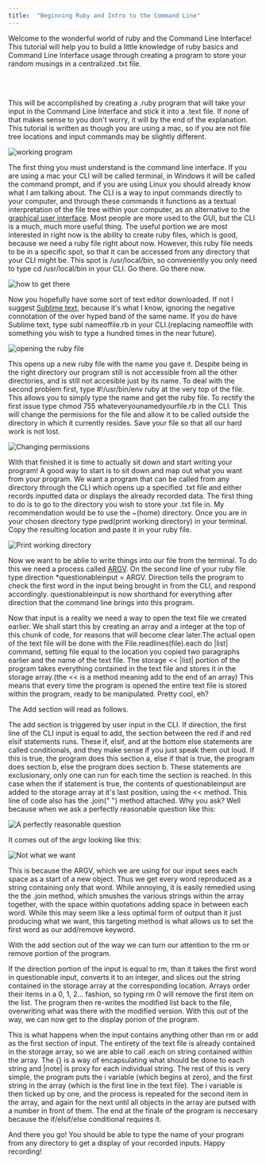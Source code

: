 ```yaml
---
title:  "Beginning Ruby and Intro to the Command Line"
---
```

<p class="article_para">
  Welcome to the wonderful world of ruby and the Command Line Interface!  This tutorial will help you to build a little knowledge of ruby basics and Command Line Interface usage through creating a program to store your random musings in a centralized .txt file.
</p>
<br>
<br>
<script src="https://gist.github.com/bdfairbanks/aa74956d55ab38f25b8a3cf7f212fa61.js"></script>

<p class="article_para">
  This will be accomplished by creating a .ruby program that will take your input in the Command Line Interface and stick it into a .text file.  If none of that makes sense to you don't worry, it will by the end of the explanation. This tutorial is written as though you are using a mac, so if you are not file tree locations and input commands may be slightly different.
</p>

<img src="{{ site.url }}/assets/working.png" alt="working program">

<p class="article_para">
  The first thing you must understand is the command line interface.  If you are using a mac your CLI will be called terminal, in Windows it will be called the command prompt, and if you are using Linux you should already know what I am talking about.  The CLI is a way to input commands directly to your computer, and through these commands it functions as a textual interpretation of the file tree within your computer, as an alternative to the <a href ="http://www.computerhope.com/jargon/g/gui.htm" target="_blank">graphical user interface</a>.  Most people are more used to the GUI, but the CLI is a much, much more useful thing.  The useful portion we are most interested in right now is the ability to create ruby files, which is good, because we need a ruby file right about now. However, this ruby file needs to be in a specific spot, so that it can be accessed from any directory that your CLI might be.   This spot is /usr/local/bin, so conveniently you only need to type cd /usr/local/bin in your CLI.  Go there. Go there now.
</p>

<img src="{{ site.url }}/assets/usr_local.png" alt="how to get there" class="articleImage">

<p class="article_para">
  Now you hopefully have some sort of text editor downloaded.  If not I suggest <a href = "https://www.sublimetext.com/3">Sublime text,</a> because it's what I know, ignoring the negative connotation of the over hyped band of the same name. If you do have Sublime text, type  subl nameoffile.rb in your CLI.(replacing nameoffile with something you wish to type a hundred times in the near future).
</p>

<img src="{{ site.url }}/assets/questions.png" alt="opening the ruby file">

<p class="article_para">
  This opens up a new ruby file with the name you gave it.  Despite being in the right directory our program still is not accessible from all the other directories, and is still not accesible just by its name.  To deal with the second problem first, type #!/usr/bin/env ruby at the very top of the file.  This allows you to simply type the name and get the ruby file.  To rectify the first issue type chmod 755 whateveryounamedyourfile.rb in the CLI. This will change the permisions for the file and allow it to be called outside the directory in which it currently resides.  Save your file so that all our hard work is not lost. 
</p>

<img src="{{ site.url }}/assets/chmod.png" alt="Changing permissions">

<p class="article_para">
  With that finished it is time to actually sit down and start writing your program!  A good way to start is to sit down and map out what you want from your program.  We want a program that can be called from any directory through the CLI which opens up a specified .txt file and either records inputted data or displays the already recorded data.  The first thing to do is to go to the directory you wish to store your .txt file in.  My recommendation would be to use the ~(home) directory.  Once you are in your chosen directory type pwd(print working directory)  in your terminal. Copy the resulting location and paste it in your ruby file. 
</p>

<img src="{{ site.url }}/assets/pwd.png" alt="Print working directory">

<p class="article_para">
  Now we want to be ablie to write things into our file from the terminal.  To do this we need a process called <a href="https://www.codecademy.com/articles/ruby-command-line-argv" target="_blank"> ARGV</a>.  On the second line of your ruby file type direction *questionableinput = ARGV.  Direction tells the program to check the first word in the input being brought in from the CLI, and respond accordingly. questionableinput is now shorthand for everything after direction that the command line brings into this program.
</p>

<script src="https://gist.github.com/bdfairbanks/660b8b5149fef2f3626125196384fe85.js"></script>

<p class="article_para">
  Now that input is a reality we need a way to open the text file we created earlier.  We shall start this by  creating an  array and a integer at the top of this chunk of code, for reasons that will become clear later.The actual open of the text file will be done with the  File.readlines(file).each do |list| command, setting file  equal to the location you copied two paragraphs earlier and the name of the text file. The storage << |list| portion of the program takes everything contained in the text file and stores it in the storage array.(the << is a method meaning add to the end of an array)  This means that every time the program is opened the entire text file is stored within the program, ready to be manipulated.  Pretty cool, eh?  
</p>

<script src="https://gist.github.com/bdfairbanks/c5f70d4b742b3af8c52e54873a8bfe1d.js"></script>

<p class="article_para">The Add section will read as follows.</p> 

 <script src="https://gist.github.com/bdfairbanks/d9f81c2e88051fd6111408308f8859ba.js"></script>
<p class="article_para">
  The add section is triggered by user input in the CLI.  If direction, the first line of the CLI input is equal to add, the section between the red if and red elsif statements runs.  These if, elsif, and at the bottom else statements are called conditionals, and they make sense if you just speak them out loud.  If this is true, the program does this section a, else if that is true, the program does section b, else the program does section b.  These statements are exclusionary, only one can run for each time the section is reached. In this case when the if statement is true, the contents of questionableinput are added to the storage array at it's last position, using the << method. This line of code also has the .join(" ") method attached.  Why you ask? Well because when we ask a perfectly reasonable question like this:
</p>

<img src="{{ site.url }}/assets/walrus_input.png" alt="A perfectly reasonable question">

<p class="article_para">It comes out of the argv looking like this:</p>

<img src="{{ site.url }}/assets/walruses_b4_split.png" alt="Not what we want">

<p class="article_para"> 
  This is because the ARGV, which we are using for our input sees each space as a start of a new object.  Thus we get every word reproduced as a string containing only that word. While annoying, it is easily remedied using the the .join method, which smushes the various strings within the array together, with the space within quotations adding space in between each word. While this may seem like a less optimal form of output than it just producing what we want, this targeting method is what allows us to set the first word as our add/remove keyword. 
</p>

<p class="article_para">With the add section out of the way we can turn our attention to the rm or remove portion of the program.</p>

<script src="https://gist.github.com/bdfairbanks/d3e9b649ad3abe437b96102df395b3dc.js"></script>

<p class="article_para">
  If the direction portion of the input is equal to rm, than it takes the first word in questionable input, converts it to an integer, and slices out the string contained in the storage array at the corresponding location.  Arrays order their items in a 0, 1, 2... fashion, so typing rm 0 will remove the first item on the list. The program then re-writes the modified list back to the file, overwriting what was there with the modified version.  With this out of the way, we can now get to the display porion of the program.
</p>

<script src="https://gist.github.com/bdfairbanks/9ba4dbcd72e2fa82f49cd4eda1e3ed5c.js"></script>

<p class="article_para">
  This is what happens when the input contains anything other than rm or add as the first section of input.  The entirety of the text file is already contained in the storage array, so we are able to call .each on string contained within the array.  The {} is a way of encapsulating what should be done to each string and |note| is proxy for each individual string.  The rest of this is very simple, the program puts the i variable (which begins at zero), and the first string in the array (which is the first line in the text file). The i variable is then ticked up by one, and the process is repeated for the second item in the array, and again for the next until all objects in the array are putsed with a number in front of them. The end at the finale of the program is neccesary because the if/elsif/else conditional requires it.
</p> 
<p class="article_para"> And there you go!  You should be able to type the name of your program from any directory to get a display of your recorded inputs.  Happy recording!</p>
